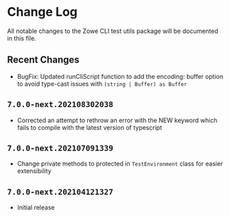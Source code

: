 # Change Log

All notable changes to the Zowe CLI test utils package will be documented in this file.

## Recent Changes

- BugFix: Updated runCliScript function to add the encoding: buffer option to avoid type-cast issues with `(string | Buffer) as Buffer`

## `7.0.0-next.202108302038`

- Corrected an attempt to rethrow an error with the NEW keyword which fails to compile with the latest version of typescript

## `7.0.0-next.202107091339`

- Change private methods to protected in `TestEnvironment` class for easier extensibility

## `7.0.0-next.202104121327`

- Initial release
